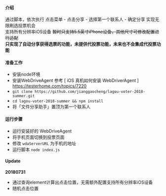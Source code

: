 
#### 介绍
通过脚本，依次执行 点击菜单 - 点击分享 - 选择第一个联系人 - 确定分享 实现无限刷选投票机会  
支持所有分辨率iOS设备 ~~暂时只支持5.5英寸iPhone设备，其他尺寸可修改配置进行适配~~   
**只实现了自动分享获得选票的功能，未提供代投票功能，未来也不会集成代投票功能**  

#### 准备工作
- 安装node环境
- 安装WebDriveAgent 参考 [ iOS 真机如何安装 WebDriverAgent ] https://testerhome.com/topics/7220
- ``` git clone https://github.com/jianggaocheng/lagou-voter-2018-summer.git ``` 
- ``` cd lagou-voter-2018-summer && npm install ``` 
- 将「文件分享助手」置顶为第一个联系人

#### 运行步骤
- 运行安装好的 WebDriveAgent
- 将手机页面切换到投票页面 
- 修改 ``` wdaServerURL ``` 为手机的地址
- 运行脚本 ``` node index.js ```

#### Update

**20180731**  
- 通过查询element计算出点击位置，无需额外配置支持所有分辨率iOS设备
- 随机点击位置
